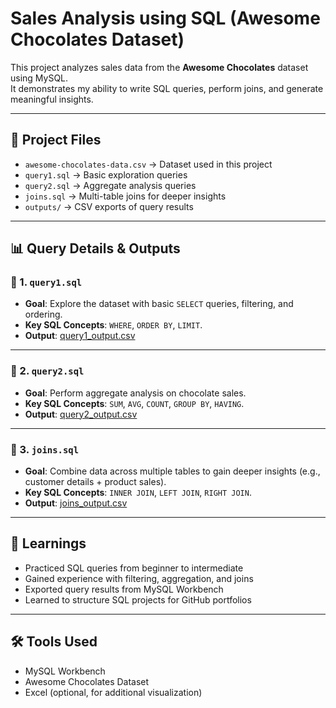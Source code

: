 # Sales Analysis using SQL (Awesome Chocolates Dataset)

This project analyzes sales data from the **Awesome Chocolates** dataset using MySQL.  
It demonstrates my ability to write SQL queries, perform joins, and generate meaningful insights.  

---

## 📁 Project Files
- `awesome-chocolates-data.csv` → Dataset used in this project  
- `query1.sql` → Basic exploration queries  
- `query2.sql` → Aggregate analysis queries  
- `joins.sql` → Multi-table joins for deeper insights  
- `outputs/` → CSV exports of query results  

---

## 📊 Query Details & Outputs

### 🔹 1. `query1.sql`
- **Goal**: Explore the dataset with basic `SELECT` queries, filtering, and ordering.  
- **Key SQL Concepts**: `WHERE`, `ORDER BY`, `LIMIT`.  
- **Output**: [query1_output.csv](outputs/query1_output.csv)  

---

### 🔹 2. `query2.sql`
- **Goal**: Perform aggregate analysis on chocolate sales.  
- **Key SQL Concepts**: `SUM`, `AVG`, `COUNT`, `GROUP BY`, `HAVING`.  
- **Output**: [query2_output.csv](outputs/query2_output.csv)  

---

### 🔹 3. `joins.sql`
- **Goal**: Combine data across multiple tables to gain deeper insights (e.g., customer details + product sales).  
- **Key SQL Concepts**: `INNER JOIN`, `LEFT JOIN`, `RIGHT JOIN`.  
- **Output**: [joins_output.csv](outputs/joins_output.csv)  

---

## 🚀 Learnings
- Practiced SQL queries from beginner to intermediate  
- Gained experience with filtering, aggregation, and joins  
- Exported query results from MySQL Workbench  
- Learned to structure SQL projects for GitHub portfolios  

---

## 🛠 Tools Used
- MySQL Workbench  
- Awesome Chocolates Dataset  
- Excel (optional, for additional visualization)  

